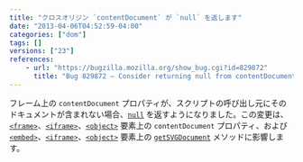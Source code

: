 ```yaml
---
title: "クロスオリジン `contentDocument` が `null` を返します"
date: "2013-04-06T04:52:59-04:00"
categories: ["dom"]
tags: []
versions: ["23"]
references:
    - url: "https://bugzilla.mozilla.org/show_bug.cgi?id=829872"
      title: "Bug 829872 – Consider returning null from contentDocument getters when the caller does not subsume the document"
---
```

フレーム上の `contentDocument` プロパティが、スクリプトの呼び出し元にそのドキュメントが含まれない場合、[`null`](https://developer.mozilla.org/docs/Web/JavaScript/Reference/Global_Objects/null) を返すようになりました。この変更は、[`<frame>`](https://developer.mozilla.org/docs/Web/HTML/Element/frame)、[`<iframe>`](https://developer.mozilla.org/docs/Web/HTML/Element/iframe)、[`<object>`](https://developer.mozilla.org/docs/Web/HTML/Element/object) 要素上の `contentDocument` プロパティ、および [`<embed>`](https://developer.mozilla.org/docs/Web/HTML/Element/embed)、[`<iframe>`](https://developer.mozilla.org/docs/Web/HTML/Element/iframe)、[`<object>`](https://developer.mozilla.org/docs/Web/HTML/Element/object) 要素上の [`getSVGDocument`](https://developer.mozilla.org/docs/Web/SVG/Scripting#_.E6.96.87.E6.9B.B8.E9.96.93.E3.81.AE.E3.82.B9.E3.82.AF.E3.83.AA.E3.83.97.E3.83.86.E3.82.A3.E3.83.B3.E3.82.B0_-_.E5.9F.8B.E3.82.81.E8.BE.BC.E3.81.BF_SVG_.E3.81.AE.E5.8F.82.E7.85.A7_) メソッドに影響します。

